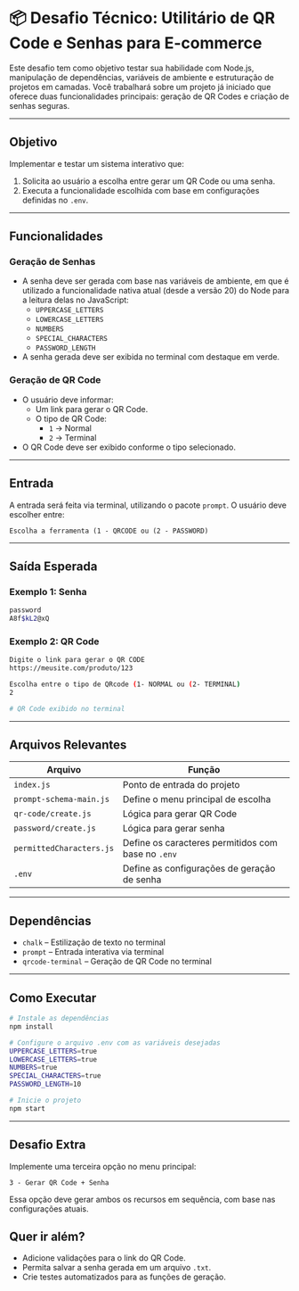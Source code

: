 # 📦 Desafio Técnico: Utilitário de QR Code e Senhas para E-commerce

Este desafio tem como objetivo testar sua habilidade com Node.js, manipulação de dependências, variáveis de ambiente e estruturação de projetos em camadas. Você trabalhará sobre um projeto já iniciado que oferece duas funcionalidades principais: geração de QR Codes e criação de senhas seguras.

---

## Objetivo

Implementar e testar um sistema interativo que:

1. Solicita ao usuário a escolha entre gerar um QR Code ou uma senha.
2. Executa a funcionalidade escolhida com base em configurações definidas no `.env`.

---

## Funcionalidades

### Geração de Senhas

- A senha deve ser gerada com base nas variáveis de ambiente, em que é utilizado a funcionalidade nativa atual (desde a versão 20) do Node para a leitura delas no JavaScript:
  - `UPPERCASE_LETTERS`
  - `LOWERCASE_LETTERS`
  - `NUMBERS`
  - `SPECIAL_CHARACTERS`
  - `PASSWORD_LENGTH`
- A senha gerada deve ser exibida no terminal com destaque em verde.

### Geração de QR Code

- O usuário deve informar:
  - Um link para gerar o QR Code.
  - O tipo de QR Code:
    - `1` → Normal
    - `2` → Terminal
- O QR Code deve ser exibido conforme o tipo selecionado.

---

## Entrada

A entrada será feita via terminal, utilizando o pacote `prompt`. O usuário deve escolher entre:

```
Escolha a ferramenta (1 - QRCODE ou (2 - PASSWORD)
```

---

## Saída Esperada

### Exemplo 1: Senha

```bash
password
A8f$kL2@xQ
```

### Exemplo 2: QR Code

```bash
Digite o link para gerar o QR CODE
https://meusite.com/produto/123

Escolha entre o tipo de QRcode (1- NORMAL ou (2- TERMINAL)
2

# QR Code exibido no terminal
```

---

## Arquivos Relevantes

| Arquivo                        | Função                                                                 |
|-------------------------------|------------------------------------------------------------------------|
| `index.js`                    | Ponto de entrada do projeto                                           |
| `prompt-schema-main.js`       | Define o menu principal de escolha                                    |
| `qr-code/create.js`           | Lógica para gerar QR Code                                             |
| `password/create.js`          | Lógica para gerar senha                                               |
| `permittedCharacters.js`      | Define os caracteres permitidos com base no `.env`                    |
| `.env`                        | Define as configurações de geração de senha                           |

---

## Dependências

- `chalk` – Estilização de texto no terminal
- `prompt` – Entrada interativa via terminal
- `qrcode-terminal` – Geração de QR Code no terminal

---

## Como Executar

```bash
# Instale as dependências
npm install

# Configure o arquivo .env com as variáveis desejadas
UPPERCASE_LETTERS=true
LOWERCASE_LETTERS=true
NUMBERS=true
SPECIAL_CHARACTERS=true
PASSWORD_LENGTH=10

# Inicie o projeto
npm start
```

---

## Desafio Extra

Implemente uma terceira opção no menu principal:

```
3 - Gerar QR Code + Senha
```

Essa opção deve gerar ambos os recursos em sequência, com base nas configurações atuais.

## Quer ir além?

- Adicione validações para o link do QR Code.
- Permita salvar a senha gerada em um arquivo `.txt`.
- Crie testes automatizados para as funções de geração. 
